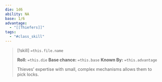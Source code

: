 ```yaml
---
die: 1d6
ability: NA
base: 1/6
advantage:
  - "[[Thiefers]]"
tags:
  - "#class_skill"
---
```


> [!skill] `=this.file.name`
>  
>**Roll:** `=this.die`
>**Base chance:** `=this.base`
>**Known By:** `=this.advantage`
>
>Thieves’ expertise with small, complex mechanisms allows them to pick locks. 

